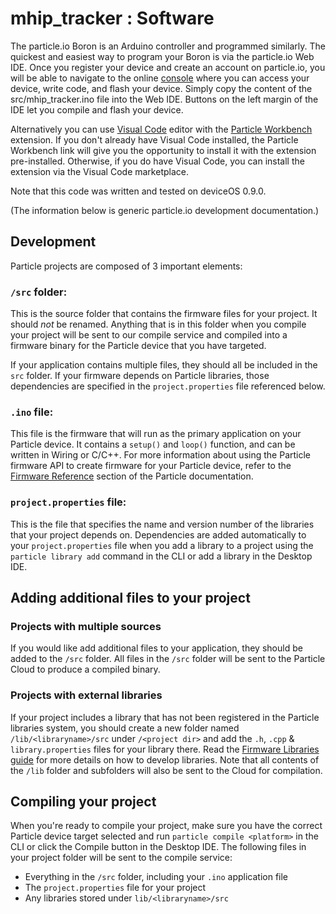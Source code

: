 # mhip_tracker : Software

The particle.io Boron is an Arduino controller and programmed similarly.  The quickest and easiest way to program your Boron is via the particle.io Web IDE.  Once you register your device and create an account on particle.io, you will be able to navigate to the online [console](https://console.particle.io) where you can access your device, write code, and flash your device.  Simply copy the content of the src/mhip_tracker.ino file into the Web IDE.  Buttons on the left margin of the IDE let you compile and flash your device.

Alternatively you can use [Visual Code](https://code.visualstudio.com/) editor with the [Particle Workbench](https://www.particle.io/workbench/) extension.  If you don't already have Visual Code installed, the Particle Workbench link will give you the opportunity to install it with the extension pre-installed.  Otherwise, if you do have Visual Code, you can install the extension via the Visual Code marketplace.

Note that this code was written and tested on deviceOS 0.9.0.

(The information below is generic particle.io development documentation.)

## Development

Particle projects are composed of 3 important elements:

### ```/src``` folder:

This is the source folder that contains the firmware files for your project. It should *not* be renamed. 
Anything that is in this folder when you compile your project will be sent to our compile service and compiled into a firmware binary for the Particle device that you have targeted.

If your application contains multiple files, they should all be included in the `src` folder. If your firmware depends on Particle libraries, those dependencies are specified in the `project.properties` file referenced below.

### ```.ino``` file:

This file is the firmware that will run as the primary application on your Particle device. It contains a `setup()` and `loop()` function, and can be written in Wiring or C/C++. For more information about using the Particle firmware API to create firmware for your Particle device, refer to the [Firmware Reference](https://docs.particle.io/reference/firmware/) section of the Particle documentation.

### ```project.properties``` file:

This is the file that specifies the name and version number of the libraries that your project depends on. Dependencies are added automatically to your `project.properties` file when you add a library to a project using the `particle library add` command in the CLI or add a library in the Desktop IDE.

## Adding additional files to your project

### Projects with multiple sources

If you would like add additional files to your application, they should be added to the `/src` folder. All files in the `/src` folder will be sent to the Particle Cloud to produce a compiled binary.

### Projects with external libraries

If your project includes a library that has not been registered in the Particle libraries system, you should create a new folder named `/lib/<libraryname>/src` under `/<project dir>` and add the `.h`, `.cpp` & `library.properties` files for your library there. Read the [Firmware Libraries guide](https://docs.particle.io/guide/tools-and-features/libraries/) for more details on how to develop libraries. Note that all contents of the `/lib` folder and subfolders will also be sent to the Cloud for compilation.

## Compiling your project

When you're ready to compile your project, make sure you have the correct Particle device target selected and run `particle compile <platform>` in the CLI or click the Compile button in the Desktop IDE. The following files in your project folder will be sent to the compile service:

- Everything in the `/src` folder, including your `.ino` application file
- The `project.properties` file for your project
- Any libraries stored under `lib/<libraryname>/src`
